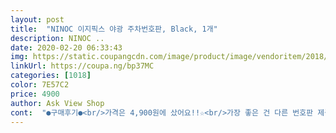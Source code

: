```yaml
---
layout: post 
title:  "NINOC 이지픽스 야광 주차번호판, Black, 1개" 
description: NINOC ..
date: 2020-02-20 06:33:43 
img: https://static.coupangcdn.com/image/product/image/vendoritem/2018/11/30/3739580466/e5f92acd-5aa6-4e6f-8f2f-d1556a6d498e.jpg 
linkUrl: https://coupa.ng/bp37MC 
categories: [1018] 
color: 7E57C2 
price: 4900 
author: Ask View Shop 
cont:  "●구매후기●<br/>가격은 4,900원에 샀어요!!☆<br/>가장 좋은 건 다른 번호판 제품에 비해 번호가 여유롭게<br/>깔끔하고 이뻐요<br/>끼우기가 어렵다는 점?? 그 것 외에는 가성비 대비 좋은<br/>다만 귀찮아서 운전중에도 그냥 세워놓고 동네방네 번호 오픈하고 다니네요 ㅋㅋㅋㅋㅋㅋㅋㅋㅋㅋ 엎어놨다가 깜빡하고 그냥 주차해버리는 경우가 가끔 있어서 ㅋㅋㅋ 깔끔하게 사용하기 좋아요~ 숫자판도 넉넉하게 있네요!<br/>들어있어서 번호 없을 걱정을 전혀 안해도 되요!+<br/>듯 합니다!!<br/>딱 달아놓으면 정말 유용하게 사용할 수 있을 듯 해요☆<br/>무엇보다 주차해놓고 평소에는 접어놓을수있게  꺽입니다  전 개인번호 좀그래서  평소에는 보이게하되  집주차장시에는 꺾어놓습니다<br/>문제가 있다면, 번호를 넣고 커버를 끼워야 되는데 살짝<br/>사이즈는 커터칼이랑 비교했을때 딱 비슷하거나<br/>살짝 작은 느낌이에요!!!<br/>아주아주  간단설치되며 가성비가  너무좋아요<br/>야광인지는 모르겠지만 조립도 쉽고 사용하기도 좋아요~~<br/>엄청 화려하거나 싸구려 같지 않으면서 단정하게 번호판<br/>" 
---
```

